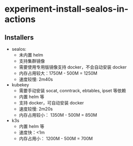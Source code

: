 # experiment-install-sealos-in-actions

## Installers

- sealos: 
  - 未内置 helm 
  - 支持集群镜像
  - 需要使用专用版镜像支持 docker，不会自动安装 docker
  - 内存占用较大：1750M - 500M = 1250M
  - 速度较慢: 2m40s
- kubekey
  - 需要手动安装 socat, conntrack, ebtables, ipset 等依赖
  - 内置 helm 等
  - 支持 docker，可自动安装 docker
  - 速度较慢: 2m20s
  - 内存占用较小： 1350M - 500M = 850M
- k3s
  - 内置 helm 等
  - 速度快：<1m
  - 内存占用小： 1200M - 500M = 700M 
